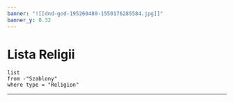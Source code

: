```yaml
---
banner: "![[dnd-god-195260480-1550176285584.jpg]]"
banner_y: 0.32
---
```

# **Lista Religii**

```dataview
list 
from -"Szablony"
where type = "Religion" 
```
---
